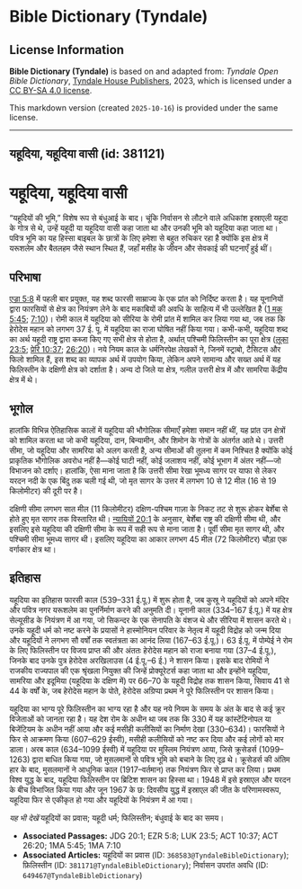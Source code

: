 # Bible Dictionary (Tyndale)

## License Information

**Bible Dictionary (Tyndale)** is based on and adapted from: _Tyndale Open Bible Dictionary_, [Tyndale House Publishers](https://tyndaleopenresources.com/), 2023, which is licensed under a [CC BY-SA 4.0 license](https://creativecommons.org/licenses/by-sa/4.0/legalcode.en).

This markdown version (created `2025-10-16`) is provided under the same license.



--------------------------------

## यहूदिया, यहूदिया वासी (id: 381121)

यहूदिया, यहूदिया वासी
=====================

“यहूदियों की भूमि,” विशेष रूप से बंधुआई के बाद। चूंकि निर्वासन से लौटने वाले अधिकांश इस्राएली यहूदा के गोत्र से थे, उन्हें यहूदी या यहूदिया वासी कहा जाता था और उनकी भूमि को यहूदिया कहा जाता था। पवित्र भूमि का यह हिस्सा बाइबल के छात्रों के लिए हमेशा से बहुत रुचिकर रहा है क्योंकि इस क्षेत्र में यरूशलेम और बैतलहम जैसे स्थान स्थित हैं, जहाँ मसीह के जीवन और सेवकाई की घटनाएँ हुई थीं।

परिभाषा
-------

[एज्रा 5:8](https://ref.ly/Ezra5:8) में पहली बार प्रयुक्त, यह शब्द फारसी साम्राज्य के एक प्रांत को निर्दिष्ट करता है। यह यूनानियों द्वारा फारसियों से क्षेत्र का नियंत्रण लेने के बाद मकाबियों की अवधि के साहित्य में भी उल्लेखित है ([1 मक 5:45](https://ref.ly/1Macc5:45); [7:10](https://ref.ly/1Macc7:10))। रोमी काल में यहूदिया को सीरिया के रोमी प्रांत में शामिल कर लिया गया था, जब तक कि हेरोदेस महान को लगभग 37 ई. पू. में यहूदिया का राजा घोषित नहीं किया गया। कभी\-कभी, यहूदिया शब्द का अर्थ यहूदी राष्ट्र द्वारा कब्जा किए गए सभी क्षेत्र से होता है, अर्थात् पश्चिमी फिलिस्तीन का पूरा क्षेत्र ([लूका 23:5](https://ref.ly/Luke23:5); [प्रेरि 10:37](https://ref.ly/Acts10:37); [26:20](https://ref.ly/Acts26:20))। नये नियम काल के धर्मनिरपेक्ष लेखकों ने, जिनमें स्ट्राबो, टैसिटस और फिलो शामिल हैं, इस शब्द का व्यापक अर्थ में उपयोग किया, लेकिन अपने सामान्य और सख्त अर्थ में यह फिलिस्तीन के दक्षिणी क्षेत्र को दर्शाता है। अन्य दो जिले या क्षेत्र, गलील उत्तरी क्षेत्र में और सामरिया केंद्रीय क्षेत्र में थे।

भूगोल
-----

हालांकि विभिन्न ऐतिहासिक कालों में यहूदिया की भौगोलिक सीमाएँ हमेशा समान नहीं थीं, यह प्रांत उन क्षेत्रों को शामिल करता था जो कभी यहूदिया, दान, बिन्यामीन, और शिमोन के गोत्रों के अंतर्गत आते थे। उत्तरी सीमा, जो यहूदिया और सामरिया को अलग करती है, अन्य सीमाओं की तुलना में कम निश्चित है क्योंकि कोई प्राकृतिक भौगोलिक अवरोध नहीं है—कोई घाटी नहीं, कोई जलाशय नहीं, कोई भूभाग में अंतर नहीं—जो विभाजन को दर्शाए। हालांकि, ऐसा माना जाता है कि उत्तरी सीमा रेखा भूमध्य सागर पर याफा से लेकर यरदन नदी के एक बिंदु तक चली गई थी, जो मृत सागर के उत्तर में लगभग 10 से 12 मील (16 से 19 किलोमीटर) की दूरी पर है।

दक्षिणी सीमा लगभग सात मील (11 किलोमीटर) दक्षिण\-पश्चिम गाज़ा के निकट तट से शुरू होकर बेर्शेबा से होते हुए मृत सागर तक विस्तारित थी। [न्यायियों 20:1](https://ref.ly/Judg20:1) के अनुसार, बेर्शेबा राष्ट्र की दक्षिणी सीमा थी, और इसलिए इसे यहूदिया की दक्षिणी सीमा के रूप में सही रूप से माना जाता है। पूर्वी सीमा मृत सागर थी, और पश्चिमी सीमा भूमध्य सागर थी। इसलिए यहूदिया का आकार लगभग 45 मील (72 किलोमीटर) चौड़ा एक वर्गाकार क्षेत्र था।

इतिहास
------

यहूदिया का इतिहास फारसी काल (539–331 ई.पू.) में शुरू होता है, जब कुस्रू ने यहूदियों को अपने मंदिर और पवित्र नगर यरूशलेम का पुनर्निर्माण करने की अनुमति दी। यूनानी काल (334–167 ई.पू.) में यह क्षेत्र सेल्यूसीड के नियंत्रण में आ गया, जो सिकन्दर के एक सेनापति के वंशज थे और सीरिया में शासन करते थे। उनके यहूदी धर्म को नष्ट करने के प्रयासों ने हास्मोनियन परिवार के नेतृत्व में यहूदी विद्रोह को जन्म दिया और यहूदियों ने लगभग सौ वर्षों तक स्वतंत्रता का आनंद लिया (167–63 ई.पू.)। 63 ई.पू. में पोम्पेई ने रोम के लिए फिलिस्तीन पर विजय प्राप्त की और अंततः हेरोदेस महान को राजा बनाया गया (37–4 ई.पू.), जिनके बाद उनके पुत्र हेरोदेस अरखिलाउस (4 ई.पू.–6 ई.) ने शासन किया। इसके बाद रोमियों ने राजकीय राज्यपाल की एक श्रृंखला नियुक्त की जिन्हें प्रोक्यूरेटर्स कहा जाता था और इन्होंने यहूदिया, सामरिया और इदूमिया (यहूदिया के दक्षिण में) पर 66–70 के यहूदी विद्रोह तक शासन किया, सिवाय 41 से 44 के वर्षों के, जब हेरोदेस महान के पोते, हेरोदेस अग्रिप्पा प्रथम ने पूरे फिलिस्तीन पर शासन किया।

यहूदिया का भाग्य पूरे फिलिस्तीन का भाग्य रहा है और यह नये नियम के समय के अंत के बाद से कई क्रूर विजेताओं को जानता रहा है। यह देश रोम के अधीन था जब तक कि 330 में यह कांस्टेंटिनोपल या बिजेंटियम के अधीन नहीं आया और कई मसीही कलीसियों का निर्माण देखा (330–634\)। फारसियों ने फिर से आक्रमण किया (607–629 ईस्वी), मसीही कलीसियों को नष्ट कर दिया और कई लोगों को मार डाला। अरब काल (634–1099 ईस्वी) में यहूदिया पर मुस्लिम नियंत्रण आया, जिसे क्रूसेडर्स (1099–1263\) द्वारा बाधित किया गया, जो मुसलमानों से पवित्र भूमि को बचाने के लिए दृढ़ थे। क्रूसेडर्स की अंतिम हार के बाद, मुसलमानों ने आधुनिक काल (1917–वर्तमान) तक नियंत्रण फिर से प्राप्त कर लिया। प्रथम विश्व युद्ध के बाद, यहूदिया फिलिस्तीन पर ब्रिटिश शासन का हिस्सा था। 1948 में इसे इस्राएल और यरदन के बीच विभाजित किया गया और जून 1967 के छ: दिवसीय युद्ध में इस्राएल की जीत के परिणामस्वरूप, यहूदिया फिर से एकीकृत हो गया और यहूदियों के नियंत्रण में आ गया।

*यह भी देखें* यहूदियों का प्रवास; यहूदी धर्म; फिलिस्तीन; बंधुवाई के बाद का समय।

* **Associated Passages:** JDG 20:1; EZR 5:8; LUK 23:5; ACT 10:37; ACT 26:20; 1MA 5:45; 1MA 7:10
* **Associated Articles:** यहूदियों का प्रवास (ID: `368583@TyndaleBibleDictionary`); फ़िलिस्तीन (ID: `381171@TyndaleBibleDictionary`); निर्वासन उपरांत अवधि (ID: `649467@TyndaleBibleDictionary`)

